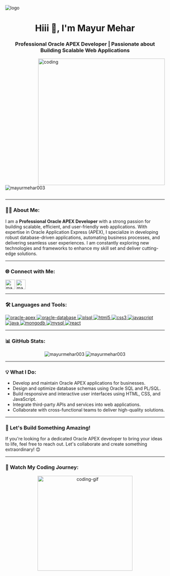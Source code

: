 ![logo](https://res.cloudinary.com/practicaldev/image/fetch/s--z5X0MXQA--/c_limit%2Cf_auto%2Cfl_progressive%2Cq_66%2Cw_880/https://dev-to-uploads.s3.amazonaws.com/uploads/articles/j8wo9f1mou6g5469671h.gif)

<h1 align="center">Hiii 👋, I'm Mayur Mehar</h1>
<h3 align="center">Professional Oracle APEX Developer | Passionate about Building Scalable Web Applications</h3>

<img align="right" alt="coding" width="400" src="https://media.giphy.com/media/L1R1tvI9svkIWwpVYr/giphy.gif">

<p align="left"> <img src="https://komarev.com/ghpvc/?username=mayurmehar003&label=Profile%20views&color=0e75b6&style=flat" alt="mayurmehar003" /> </p>

<p align="left"> <a href="https://twitter.com/" target="blank"><img src="https://img.shields.io/twitter/follow/?logo=twitter&style=for-the-badge" alt="" /></a> </p>

---

### 👨‍💻 About Me:
I am a **Professional Oracle APEX Developer** with a strong passion for building scalable, efficient, and user-friendly web applications. With expertise in Oracle Application Express (APEX), I specialize in developing robust database-driven applications, automating business processes, and delivering seamless user experiences. I am constantly exploring new technologies and frameworks to enhance my skill set and deliver cutting-edge solutions.

---

### 🌐 Connect with Me:
<p align="left">
<a href="https://linkedin.com/in/mayur-mehar-175ab0167" target="blank"><img align="center" src="https://img.shields.io/badge/LinkedIn-0077B5?style=for-the-badge&logo=linkedin&logoColor=white" alt="mayur-mehar-175ab0167" height="30" /></a>
<a href="https://github.com/mayurmehar003" target="blank"><img align="center" src="https://img.shields.io/badge/GitHub-100000?style=for-the-badge&logo=github&logoColor=white" alt="mayurmehar003" height="30" /></a>
</p>

---

### 🛠️ Languages and Tools:
<p align="left">
  <!-- Oracle APEX -->
  <a href="https://apex.oracle.com" target="_blank" rel="noreferrer"> 
    <img src="https://img.shields.io/badge/Oracle%20APEX-F80000?style=for-the-badge&logo=oracle&logoColor=white" alt="oracle-apex" />
  </a>
  <!-- Oracle Database -->
  <a href="https://www.oracle.com/database/" target="_blank" rel="noreferrer"> 
    <img src="https://img.shields.io/badge/Oracle%20Database-F80000?style=for-the-badge&logo=oracle&logoColor=white" alt="oracle-database" />
  </a>
  <!-- PL/SQL -->
  <a href="https://www.plsql.org" target="_blank" rel="noreferrer"> 
    <img src="https://img.shields.io/badge/PL%2FSQL-F80000?style=for-the-badge&logo=oracle&logoColor=white" alt="plsql" />
  </a>
  <!-- HTML -->
  <a href="https://www.w3.org/html/" target="_blank" rel="noreferrer"> 
    <img src="https://img.shields.io/badge/HTML5-E34F26?style=for-the-badge&logo=html5&logoColor=white" alt="html5" />
  </a>
  <!-- CSS -->
  <a href="https://www.w3schools.com/css/" target="_blank" rel="noreferrer"> 
    <img src="https://img.shields.io/badge/CSS3-1572B6?style=for-the-badge&logo=css3&logoColor=white" alt="css3" />
  </a>
  <!-- JavaScript -->
  <a href="https://developer.mozilla.org/en-US/docs/Web/JavaScript" target="_blank" rel="noreferrer"> 
    <img src="https://img.shields.io/badge/JavaScript-F7DF1E?style=for-the-badge&logo=javascript&logoColor=black" alt="javascript" />
  </a>
  <!-- Java -->
  <a href="https://www.java.com" target="_blank" rel="noreferrer"> 
    <img src="https://img.shields.io/badge/Java-007396?style=for-the-badge&logo=java&logoColor=white" alt="java" />
  </a>
  <!-- MongoDB -->
  <a href="https://www.mongodb.com/" target="_blank" rel="noreferrer"> 
    <img src="https://img.shields.io/badge/MongoDB-47A248?style=for-the-badge&logo=mongodb&logoColor=white" alt="mongodb" />
  </a>
  <!-- MySQL -->
  <a href="https://www.mysql.com" target="_blank" rel="noreferrer"> 
    <img src="https://img.shields.io/badge/MySQL-4479A1?style=for-the-badge&logo=mysql&logoColor=white" alt="mysql" />
  </a>
  <!-- React -->
  <a href="https://reactjs.org/" target="_blank" rel="noreferrer"> 
    <img src="https://img.shields.io/badge/React-20232A?style=for-the-badge&logo=react&logoColor=61DAFB" alt="react" />
  </a>
</p>

---

### 📊 GitHub Stats:
<p align="center">
  <img src="https://github-readme-stats.vercel.app/api?username=mayurmehar003&show_icons=true&theme=radical" alt="mayurmehar003" />
  <img src="https://github-readme-streak-stats.herokuapp.com/?user=mayurmehar003&theme=radical" alt="mayurmehar003" />
</p>

---

### 💡 What I Do:
- Develop and maintain Oracle APEX applications for businesses.
- Design and optimize database schemas using Oracle SQL and PL/SQL.
- Build responsive and interactive user interfaces using HTML, CSS, and JavaScript.
- Integrate third-party APIs and services into web applications.
- Collaborate with cross-functional teams to deliver high-quality solutions.

---

### 🚀 Let's Build Something Amazing!
If you're looking for a dedicated Oracle APEX developer to bring your ideas to life, feel free to reach out. Let's collaborate and create something extraordinary! 😊

---

### 🎥 Watch My Coding Journey:
<p align="center">
  <img src="https://media.giphy.com/media/3oKIPnAiaMCws8nOsE/giphy.gif" alt="coding-gif" width="300" />
</p>
